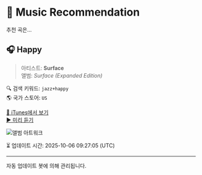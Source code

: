 
# 🎵 Music Recommendation

추천 곡은...

## 🎧 Happy  
> 아티스트: **Surface**  
> 앨범: _Surface (Expanded Edition)_  

🔍 검색 키워드: `jazz+happy`  
🌎 국가 스토어: `US`

[🔗 iTunes에서 보기](https://music.apple.com/us/album/happy/828341355?i=828341367&uo=4)  
[▶️ 미리 듣기](https://audio-ssl.itunes.apple.com/itunes-assets/AudioPreview115/v4/11/ad/6d/11ad6db8-06b0-c5bf-685c-677760d24f3a/mzaf_17601703800039811211.plus.aac.p.m4a)

![앨범 아트워크](https://is1-ssl.mzstatic.com/image/thumb/Music124/v4/76/d4/ac/76d4ace7-227d-fcc8-8e50-dd038be2ac8c/886444355131.jpg/100x100bb.jpg)

⏳ 업데이트 시간: 2025-10-06 09:27:05 (UTC)

---
자동 업데이트 봇에 의해 관리됩니다.
